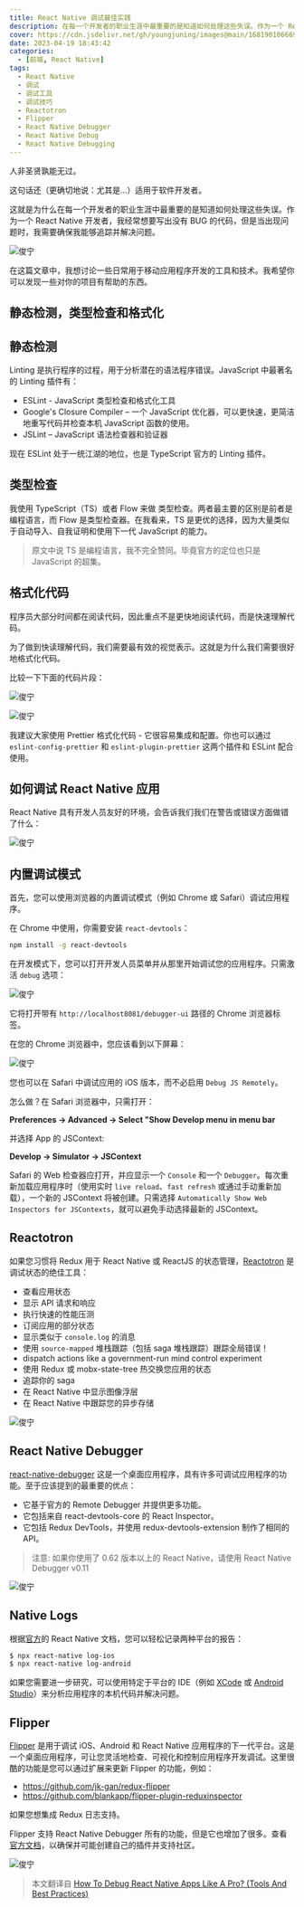 ```yaml
---
title: React Native 调试最佳实践
description: 在每一个开发者的职业生涯中最重要的是知道如何处理这些失误。作为一个 React Native 开发者，我经常想要写出没有 BUG 的代码，但是当出现问题时，我需要确保我能够追踪并解决问题。
cover: https://cdn.jsdelivr.net/gh/youngjuning/images@main/1681901066692.png
date: 2023-04-19 18:43:42
categories:
  - [前端, React Native]
tags:
  - React Native
  - 调试
  - 调试工具
  - 调试技巧
  - Reactotron
  - Flipper
  - React Native Debugger
  - React Native Debug
  - React Native Debugging
---
```


人非圣贤孰能无过。

这句话还（更确切地说：尤其是...）适用于软件开发者。

这就是为什么在每一个开发者的职业生涯中最重要的是知道如何处理这些失误。作为一个 React Native 开发者，我经常想要写出没有 BUG 的代码，但是当出现问题时，我需要确保我能够追踪并解决问题。

![俊宁](https://p3-juejin.byteimg.com/tos-cn-i-k3u1fbpfcp/b361ca265e1d478faf33e97edd22b1e2~tplv-k3u1fbpfcp-zoom-1.image)

在这篇文章中，我想讨论一些日常用于移动应用程序开发的工具和技术。我希望你可以发现一些对你的项目有帮助的东西。

## 静态检测，类型检查和格式化

## 静态检测

Linting 是执行程序的过程，用于分析潜在的语法程序错误。JavaScript 中最著名的 Linting 插件有：

- ESLint - JavaScript 类型检查和格式化工具
- Google's Closure Compiler – 一个 JavaScript 优化器，可以更快速，更简洁地重写代码并检查本机 JavaScript 函数的使用。
- JSLint – JavaScript 语法检查器和验证器

现在 ESLint 处于一统江湖的地位，也是 TypeScript 官方的 Linting 插件。

## 类型检查

我使用 TypeScript（TS）或者 Flow 来做 类型检查。两者最主要的区别是前者是编程语言，而 Flow 是类型检查器。在我看来，TS 是更优的选择，因为大量类似于自动导入、自我证明和使用下一代 JavaScript 的能力。

> 原文中说 TS 是编程语言，我不完全赞同。毕竟官方的定位也只是 JavaScript 的超集。

## 格式化代码

程序员大部分时间都在阅读代码，因此重点不是更快地阅读代码，而是快速理解代码。

为了做到快读理解代码，我们需要最有效的视觉表示。这就是为什么我们需要很好地格式化代码。

比较一下下面的代码片段：

![俊宁](https://p3-juejin.byteimg.com/tos-cn-i-k3u1fbpfcp/b3f4cfbcf58a4726af1eb510386dc12a~tplv-k3u1fbpfcp-zoom-1.image)

![俊宁](https://p3-juejin.byteimg.com/tos-cn-i-k3u1fbpfcp/ec3a96ee27354026a8013168bbb9b053~tplv-k3u1fbpfcp-zoom-1.image)

我建议大家使用 Prettier 格式化代码 - 它很容易集成和配置。你也可以通过 `eslint-config-prettier` 和 `eslint-plugin-prettier` 这两个插件和 ESLint 配合使用。

## 如何调试 React Native 应用

React Native 具有开发人员友好的环境，会告诉我们我们在警告或错误方面做错了什么：

![俊宁](https://p3-juejin.byteimg.com/tos-cn-i-k3u1fbpfcp/5b33a0defc7b47c8b7de95526dd76514~tplv-k3u1fbpfcp-zoom-1.image)

## 内置调试模式

首先，您可以使用浏览器的内置调试模式（例如 Chrome 或 Safari）调试应用程序。

在 Chrome 中使用，你需要安装 `react-devtools`：

```sh
npm install -g react-devtools
```

在开发模式下，您可以打开开发人员菜单并从那里开始调试您的应用程序。只需激活 `debug` 选项：

![俊宁](https://p3-juejin.byteimg.com/tos-cn-i-k3u1fbpfcp/682b8dec24284e48a01f6647eb1b333b~tplv-k3u1fbpfcp-zoom-1.image)

它将打开带有 `http://localhost8081/debugger-ui` 路径的 Chrome 浏览器标签。

在您的 Chrome 浏览器中，您应该看到以下屏幕：

![俊宁](https://p3-juejin.byteimg.com/tos-cn-i-k3u1fbpfcp/a119459876cc44d7a6a7388114b92aa3~tplv-k3u1fbpfcp-zoom-1.image)

您也可以在 Safari 中调试应用的 iOS 版本，而不必启用 `Debug JS Remotely`。

怎么做？在 Safari 浏览器中，只需打开：

**Preferences → Advanced → Select "Show Develop menu in menu bar**

并选择 App 的 JSContext:

**Develop → Simulator → JSContext**

Safari 的 Web 检查器应打开，并应显示一个 `Console` 和一个 `Debugger`。每次重新加载应用程序时（使用实时 `live reload`、`fast refresh` 或通过手动重新加载），一个新的 JSContext 将被创建。只需选择 `Automatically Show Web Inspectors for JSContexts`，就可以避免手动选择最新的 JSContext。

## Reactotron

如果您习惯将 Redux 用于 React Native 或 ReactJS 的状态管理，[Reactotron](https://infinite.red/reactotron) 是调试状态的绝佳工具：

- 查看应用状态
- 显示 API 请求和响应
- 执行快速的性能压测
- 订阅应用的部分状态
- 显示类似于 `console.log` 的消息
- 使用 `source-mapped` 堆栈跟踪（包括 saga 堆栈跟踪）跟踪全局错误！
- dispatch actions like a government-run mind control experiment
- 使用 Redux 或 mobx-state-tree 热交换您应用的状态
- 追踪你的 saga
- 在 React Native 中显示图像浮层
- 在 React Native 中跟踪您的异步存储

![俊宁](https://p3-juejin.byteimg.com/tos-cn-i-k3u1fbpfcp/2e43cd0a09634d70891b33ae4b563a4a~tplv-k3u1fbpfcp-zoom-1.image)

## React Native Debugger

[react-native-debugger](https://github.com/jhen0409/react-native-debugger) 这是一个桌面应用程序，具有许多可调试应用程序的功能。至于应该提到的最重要的优点：

- 它基于官方的 Remote Debugger 并提供更多功能。
- 它包括来自 react-devtools-core 的 React Inspector。
- 它包括 Redux DevTools，并使用 redux-devtools-extension 制作了相同的 API。

> 注意: 如果你使用了 0.62 版本以上的 React Native，请使用 React Native Debugger v0.11

![俊宁](https://p3-juejin.byteimg.com/tos-cn-i-k3u1fbpfcp/be725c70791d4971b5a4eaefb43ad740~tplv-k3u1fbpfcp-zoom-1.image)

## Native Logs

根据[官方](https://reactnative.dev/docs/debugging#accessing-console-logs)的 React Native 文档，您可以轻松记录两种平台的报告：

```sh
$ npx react-native log-ios
$ npx react-native log-android
```

如果您需要进一步研究，可以使用特定于平台的 IDE（例如 [XCode](https://developer.apple.com/xcode/) 或 [Android Studio](https://developer.android.com/studio)）来分析应用程序的本机代码并解决问题。

## Flipper

[Flipper](https://fbflipper.com/) 是用于调试 iOS、Android 和 React Native 应用程序的下一代平台。这是一个桌面应用程序，可让您灵活地检查、可视化和控制应用程序开发调试。这里很酷的功能是您可以通过扩展来更新 Flipper 的功能，例如：

- https://github.com/jk-gan/redux-flipper
- https://github.com/blankapp/flipper-plugin-reduxinspector

如果您想集成 Redux 日志支持。

Flipper 支持 React Native Debugger 所有的功能，但是它也增加了很多。查看[官方文档](https://www.flippercloud.io/docs)，以确保并可能创建自己的插件并支持社区。

![俊宁](https://p3-juejin.byteimg.com/tos-cn-i-k3u1fbpfcp/14f985e6f5da4c238c751d873772cc7c~tplv-k3u1fbpfcp-zoom-1.image)

> 本文翻译自 [How To Debug React Native Apps Like A Pro? (Tools And Best Practices)](https://www.ideamotive.co/blog/how-to-debug-your-react-native-apps-like-a-pro)
